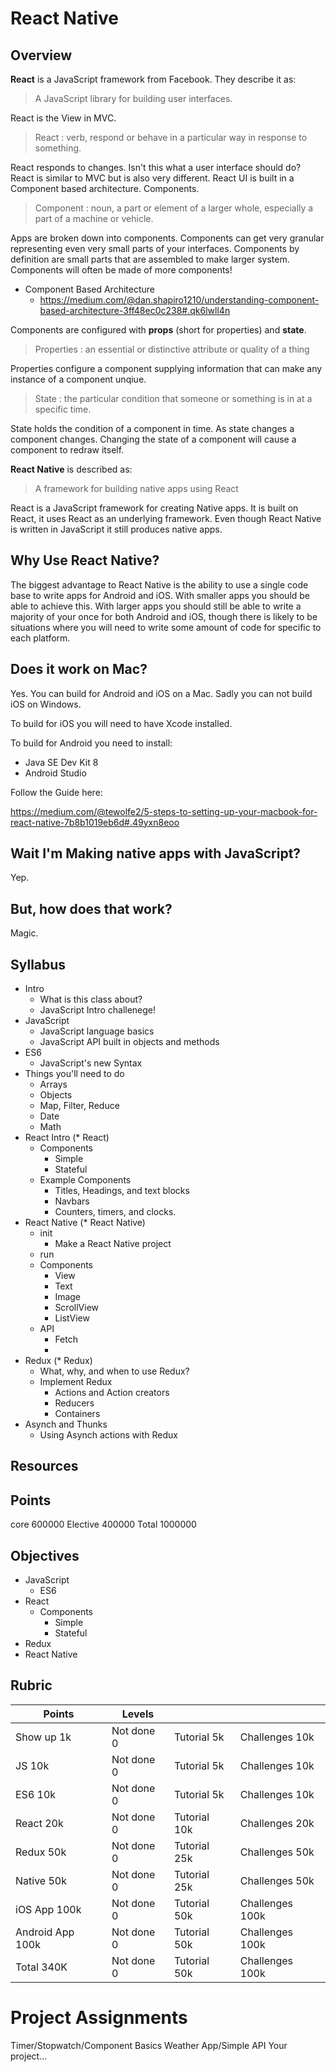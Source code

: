 # React Native 

## Overview 

**React** is a JavaScript framework from Facebook. They describe it as: 

> A JavaScript library for building user interfaces.

React is the View in MVC.

> React : verb, respond or behave in a particular way in response to something.

React responds to changes. Isn't this what a user interface should do? React is similar 
to MVC but is also very different. React UI is built in a Component based architecture. 
Components.

> Component : noun, a part or element of a larger whole, especially a part of a machine 
> or vehicle.

Apps are broken down into components. Components can get very granular representing 
even very small parts of your interfaces. Components by definition are small parts 
that are assembled to make larger system. Components will often be made of more components!

- Component Based Architecture
    - https://medium.com/@dan.shapiro1210/understanding-component-based-architecture-3ff48ec0c238#.qk6lwll4n

Components are configured with **props** (short for properties) and **state**. 

> Properties : an essential or distinctive attribute or quality of a thing

Properties configure a component supplying information that can make any instance of 
a component unqiue.

> State : the particular condition that someone or something is in at a specific time.

State holds the condition of a component in time. As state changes a component changes. 
Changing the state of a component will cause a component to redraw itself.

**React Native** is described as:

> A framework for building native apps using React

React is a JavaScript framework for creating Native apps. It is built on React, it uses 
React as an underlying framework. Even though React Native is written in  JavaScript it 
still produces native apps.

## Why Use React Native? 

The biggest advantage to React Native is the ability to use a single code base to write 
apps for Android and iOS. With smaller apps you should be able to achieve this. With 
larger apps you should still be able to write a majority of your once for both 
Android and iOS, though there is likely to be situations where you will need to write 
some amount of code for specific to each platform. 

## Does it work on Mac? 

Yes. You can build for Android and iOS on a Mac. Sadly you can not build iOS on Windows. 

To build for iOS you will need to have Xcode installed. 

To build for Android you need to install:

- Java SE Dev Kit 8
- Android Studio

Follow the Guide here: 

https://medium.com/@tewolfe2/5-steps-to-setting-up-your-macbook-for-react-native-7b8b1019eb6d#.49yxn8eoo

## Wait I'm Making native apps with JavaScript?

Yep.

## But, how does that work? 

Magic.

## Syllabus 

- Intro
    - What is this class about?
    - JavaScript Intro challenege!
- JavaScript
    - JavaScript language basics
    - JavaScript API built in objects and methods
- ES6
    - JavaScript's new Syntax
- Things you'll need to do
    - Arrays
    - Objects 
    - Map, Filter, Reduce
    - Date
    - Math
- React Intro (* React)
    - Components
        - Simple
        - Stateful
    - Example Components
        - Titles, Headings, and text blocks
        - Navbars
        - Counters, timers, and clocks. 
- React Native (* React Native)
    - init
        - Make a React Native project
    - run
    - Components
        - View
        - Text
        - Image
        - ScrollView
        - ListView
    - API
        - Fetch
        - 
- Redux (* Redux)
    - What, why, and when to use Redux?
    - Implement Redux
        - Actions and Action creators
        - Reducers
        - Containers
- Asynch and Thunks 
    - Using Asynch actions with Redux
    

## Resources 


## Points

core        600000
Elective    400000
Total       1000000

## Objectives 

- JavaScript
    - ES6
- React
    - Components 
        - Simple 
        - Stateful
- Redux 
- React Native

## Rubric

| Points         | Levels   |            |               |
|----------------|----------|------------|---------------|
|Show up       1k|Not done 0|Tutorial  5k|Challenges  10k|
|JS           10k|Not done 0|Tutorial  5k|Challenges  10k|
|ES6          10k|Not done 0|Tutorial  5k|Challenges  10k|
|React        20k|Not done 0|Tutorial 10k|Challenges  20k|
|Redux        50k|Not done 0|Tutorial 25k|Challenges  50k|
|Native       50k|Not done 0|Tutorial 25k|Challenges  50k|
|iOS App     100k|Not done 0|Tutorial 50k|Challenges 100k|
|Android App 100k|Not done 0|Tutorial 50k|Challenges 100k|
|Total       340K|Not done 0|Tutorial 50k|Challenges 100k|

# Project Assignments 

Timer/Stopwatch/Component Basics 
Weather App/Simple API
Your project...
